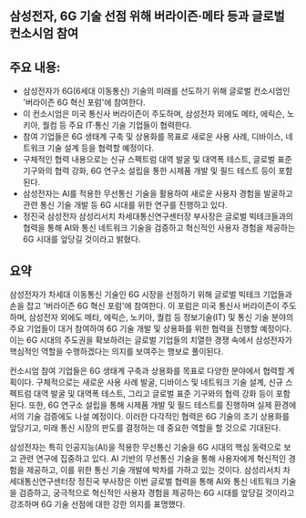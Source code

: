 ## 삼성전자, 6G 기술 선점 위해 버라이즌·메타 등과 글로벌 컨소시엄 참여

## 주요 내용:
*   삼성전자가 6G(6세대 이동통신) 기술의 미래를 선도하기 위해 글로벌 컨소시엄인 '버라이즌 6G 혁신 포럼'에 참여한다.
*   이 컨소시엄은 미국 통신사 버라이즌이 주도하며, 삼성전자 외에도 메타, 에릭슨, 노키아, 퀄컴 등 주요 IT·통신 기술 기업들이 협력한다.
*   참여 기업들은 6G 생태계 구축 및 상용화를 목표로 새로운 사용 사례, 디바이스, 네트워크 기술 설계 등을 협력할 예정이다.
*   구체적인 협력 내용으로는 신규 스펙트럼 대역 발굴 및 대역폭 테스트, 글로벌 표준 기구와의 협력 강화, 6G 연구소 설립을 통한 시제품 개발 및 필드 테스트 등이 포함된다.
*   삼성전자는 AI를 적용한 무선통신 기술을 활용하여 새로운 사용자 경험을 발굴하고 관련 통신 기술 개발 등 6G 시대를 위한 연구를 진행하고 있다.
*   정진국 삼성전자 삼성리서치 차세대통신연구센터장 부사장은 글로벌 빅테크들과의 협력을 통해 AI와 통신 네트워크 기술을 검증하고 혁신적인 사용자 경험을 제공하는 6G 시대를 앞당길 것이라고 밝혔다.

## 요약
삼성전자가 차세대 이동통신 기술인 6G 시장을 선점하기 위해 글로벌 빅테크 기업들과 손을 잡고 '버라이즌 6G 혁신 포럼'에 참여한다. 이 포럼은 미국 통신사 버라이즌이 주도하며, 삼성전자 외에도 메타, 에릭슨, 노키아, 퀄컴 등 정보기술(IT) 및 통신 기술 분야의 주요 기업들이 대거 참여하여 6G 기술 개발 및 상용화를 위한 협력을 진행할 예정이다. 이는 6G 시대의 주도권을 확보하려는 글로벌 기업들의 치열한 경쟁 속에서 삼성전자가 핵심적인 역할을 수행하겠다는 의지를 보여주는 행보로 풀이된다.

컨소시엄 참여 기업들은 6G 생태계 구축과 상용화를 목표로 다양한 분야에서 협력할 계획이다. 구체적으로는 새로운 사용 사례 발굴, 디바이스 및 네트워크 기술 설계, 신규 스펙트럼 대역 발굴 및 대역폭 테스트, 그리고 글로벌 표준 기구와의 협력 강화 등이 포함된다. 또한, 6G 연구소 설립을 통해 시제품 개발 및 필드 테스트를 진행하며 실제 환경에서의 기술 검증에도 나설 예정이다. 이러한 다각적인 협력은 6G 기술의 조기 상용화를 앞당기고, 미래 통신 시장의 판도를 결정하는 데 중요한 역할을 할 것으로 기대된다.

삼성전자는 특히 인공지능(AI)을 적용한 무선통신 기술을 6G 시대의 핵심 동력으로 보고 관련 연구에 집중하고 있다. AI 기반의 무선통신 기술을 통해 사용자에게 혁신적인 경험을 제공하고, 이를 위한 통신 기술 개발에 박차를 가하고 있는 것이다. 삼성리서치 차세대통신연구센터장 정진국 부사장은 이번 글로벌 협력을 통해 AI와 통신 네트워크 기술을 검증하고, 궁극적으로 혁신적인 사용자 경험을 제공하는 6G 시대를 앞당길 것이라고 강조하며 6G 기술 선점에 대한 강한 의지를 표명했다.